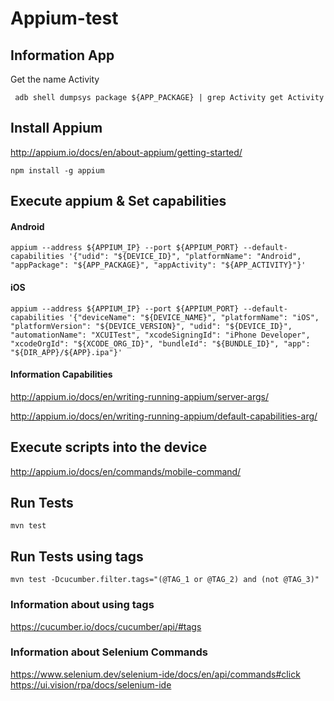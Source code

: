 # Appium-test

## Information App
Get the name Activity
```
 adb shell dumpsys package ${APP_PACKAGE} | grep Activity get Activity
```

## Install Appium
http://appium.io/docs/en/about-appium/getting-started/

```
npm install -g appium
```

## Execute appium & Set capabilities
#### Android
```
appium --address ${APPIUM_IP} --port ${APPIUM_PORT} --default-capabilities '{"udid": "${DEVICE_ID}", "platformName": "Android", "appPackage": "${APP_PACKAGE}", "appActivity": "${APP_ACTIVITY}"}'
```
#### iOS
```
appium --address ${APPIUM_IP} --port ${APPIUM_PORT} --default-capabilities '{"deviceName": "${DEVICE_NAME}", "platformName": "iOS", "platformVersion": "${DEVICE_VERSION}", "udid": "${DEVICE_ID}", "automationName": "XCUITest", "xcodeSigningId": "iPhone Developer", "xcodeOrgId": "${XCODE_ORG_ID}", "bundleId": "${BUNDLE_ID}", "app": "${DIR_APP}/${APP}.ipa"}'
```

#### Information Capabilities
http://appium.io/docs/en/writing-running-appium/server-args/

http://appium.io/docs/en/writing-running-appium/default-capabilities-arg/

## Execute scripts into the device
http://appium.io/docs/en/commands/mobile-command/

## Run Tests
```
mvn test
```

## Run Tests using tags
```
mvn test -Dcucumber.filter.tags="(@TAG_1 or @TAG_2) and (not @TAG_3)"
```

### Information about using tags
https://cucumber.io/docs/cucumber/api/#tags


### Information about Selenium Commands
https://www.selenium.dev/selenium-ide/docs/en/api/commands#click
https://ui.vision/rpa/docs/selenium-ide

